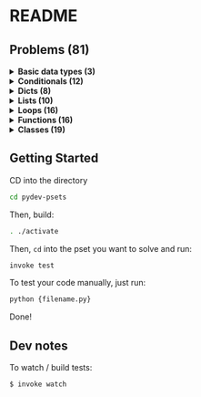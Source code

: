 # README

## Problems (81)


<details>
<summary><strong>Basic data types (3)</strong></summary>
Here are the problems, broken into subblocks.

<details>
<summary><strong>shopping_list (3)</strong></summary>
<p>

1. pset_basic_data_types/shopping_list/p1.py
                

2. pset_basic_data_types/shopping_list/p2.py
                

3. pset_basic_data_types/shopping_list/p3.py
                
</p>
</details>
            
</details>
        

<details>
<summary><strong>Conditionals (12)</strong></summary>
Here are the problems, broken into subblocks.

<details>
<summary><strong>random_nums (2)</strong></summary>
<p>

1. pset_conditionals/random_nums/p1.py
                

2. pset_conditionals/random_nums/p2.py
                
</p>
</details>
            
<details>
<summary><strong>rps (5)</strong></summary>
<p>

1. pset_conditionals/rps/p3.py
                

2. pset_conditionals/rps/p4.py
                

3. pset_conditionals/rps/p5.py
                

4. pset_conditionals/rps/p1.py
                

5. pset_conditionals/rps/p2.py
                
</p>
</details>
            
<details>
<summary><strong>logic (5)</strong></summary>
<p>

1. pset_conditionals/logic/p5.py
                

2. pset_conditionals/logic/p4.py
                

3. pset_conditionals/logic/p2.py
                

4. pset_conditionals/logic/p3.py
                

5. pset_conditionals/logic/p1.py
                
</p>
</details>
            
</details>
        

<details>
<summary><strong>Dicts (8)</strong></summary>
Here are the problems, broken into subblocks.

<details>
<summary><strong>counters (2)</strong></summary>
<p>

1. pset_dicts/counters/p1.py
                

2. pset_dicts/counters/p2.py
                
</p>
</details>
            
<details>
<summary><strong>dict_ops (5)</strong></summary>
<p>

1. pset_dicts/dict_ops/p1.py
                

2. pset_dicts/dict_ops/p3.py
                

3. pset_dicts/dict_ops/p4.py
                

4. pset_dicts/dict_ops/p5.py
                

5. pset_dicts/dict_ops/p2.py
                
</p>
</details>
            
<details>
<summary><strong>search_validation (1)</strong></summary>
<p>

1. pset_dicts/search_validation/p1.py
                
</p>
</details>
            
</details>
        

<details>
<summary><strong>Lists (10)</strong></summary>
Here are the problems, broken into subblocks.

<details>
<summary><strong>list_manipulation (6)</strong></summary>
<p>

1. pset_lists/list_manipulation/p6.py
                

2. pset_lists/list_manipulation/p7.py
                

3. pset_lists/list_manipulation/test5.py
                

4. pset_lists/list_manipulation/test6.py
                

5. pset_lists/list_manipulation/test7.py
                

6. pset_lists/list_manipulation/p5.py
                
</p>
</details>
            
<details>
<summary><strong>list_ops (4)</strong></summary>
<p>

1. pset_lists/list_ops/p2.py
                

2. pset_lists/list_ops/p3.py
                

3. pset_lists/list_ops/p4.py
                

4. pset_lists/list_ops/p1.py
                
</p>
</details>
            
</details>
        

<details>
<summary><strong>Loops (16)</strong></summary>
Here are the problems, broken into subblocks.

<details>
<summary><strong>control_flow (2)</strong></summary>
<p>

1. pset_loops/control_flow/p2.py
                

2. pset_loops/control_flow/p1.py
                
</p>
</details>
            
<details>
<summary><strong>dict_loops (3)</strong></summary>
<p>

1. pset_loops/dict_loops/p2.py
                

2. pset_loops/dict_loops/p3.py
                

3. pset_loops/dict_loops/p1.py
                
</p>
</details>
            
<details>
<summary><strong>loop_basics (6)</strong></summary>
<p>

1. pset_loops/loop_basics/p4.py
                

2. pset_loops/loop_basics/p6.py
                

3. pset_loops/loop_basics/p1.py
                

4. pset_loops/loop_basics/p2.py
                

5. pset_loops/loop_basics/p3.py
                

6. pset_loops/loop_basics/p5.py
                
</p>
</details>
            
<details>
<summary><strong>loop_challenges (2)</strong></summary>
<p>

1. pset_loops/loop_challenges/p1.py
                

2. pset_loops/loop_challenges/p2.py
                
</p>
</details>
            
<details>
<summary><strong>shapes (3)</strong></summary>
<p>

1. pset_loops/shapes/p1.py
                

2. pset_loops/shapes/p2.py
                

3. pset_loops/shapes/p3.py
                
</p>
</details>
            
</details>
        

<details>
<summary><strong>Functions (16)</strong></summary>
Here are the problems, broken into subblocks.

<details>
<summary><strong>basic_function_ops (5)</strong></summary>
<p>

1. pset_functions/basic_function_ops/p1.py
                

2. pset_functions/basic_function_ops/p2.py
                

3. pset_functions/basic_function_ops/p3.py
                

4. pset_functions/basic_function_ops/p4.py
                

5. pset_functions/basic_function_ops/p5.py
                
</p>
</details>
            
<details>
<summary><strong>challenges (2)</strong></summary>
<p>

1. pset_functions/challenges/p1.py
                

2. pset_functions/challenges/p2.py
                
</p>
</details>
            
<details>
<summary><strong>data_manipulation (4)</strong></summary>
<p>

1. pset_functions/data_manipulation/p1.py
                

2. pset_functions/data_manipulation/p2.py
                

3. pset_functions/data_manipulation/p3.py
                

4. pset_functions/data_manipulation/p4.py
                
</p>
</details>
            
<details>
<summary><strong>db_search (2)</strong></summary>
<p>

1. pset_functions/db_search/p1.py
                

2. pset_functions/db_search/p2.py
                
</p>
</details>
            
<details>
<summary><strong>math (3)</strong></summary>
<p>

1. pset_functions/math/p1.py
                

2. pset_functions/math/p2.py
                

3. pset_functions/math/p3.py
                
</p>
</details>
            
</details>
        

<details>
<summary><strong>Classes (19)</strong></summary>
Here are the problems, broken into subblocks.

<details>
<summary><strong>class_basics (4)</strong></summary>
<p>

1. pset_classes/class_basics/p2.py
                

2. pset_classes/class_basics/p1.py
                

3. pset_classes/class_basics/p3.py
                

4. pset_classes/class_basics/p4.py
                
</p>
</details>
            
<details>
<summary><strong>bank_accounts (6)</strong></summary>
<p>

1. pset_classes/bank_accounts/p1.py
                

2. pset_classes/bank_accounts/p2.py
                

3. pset_classes/bank_accounts/p3.py
                

4. pset_classes/bank_accounts/p4.py
                

5. pset_classes/bank_accounts/p5.py
                

6. pset_classes/bank_accounts/p6.py
                
</p>
</details>
            
<details>
<summary><strong>fromagerie (6)</strong></summary>
<p>

1. pset_classes/fromagerie/p1.py
                

2. pset_classes/fromagerie/p2.py
                

3. pset_classes/fromagerie/p3.py
                

4. pset_classes/fromagerie/p4.py
                

5. pset_classes/fromagerie/p5.py
                

6. pset_classes/fromagerie/p6.py
                
</p>
</details>
            
<details>
<summary><strong>wedding_guests (3)</strong></summary>
<p>

1. pset_classes/wedding_guests/p1.py
                

2. pset_classes/wedding_guests/p2.py
                

3. pset_classes/wedding_guests/p3.py
                
</p>
</details>
            
</details>
        

## Getting Started

CD into the directory

```bash
cd pydev-psets
```

Then, build:

```bash
. ./activate
```

Then, `cd` into the pset you want to solve and run:

```bash
invoke test
```

To test your code manually, just run:

```bash
python {filename.py}
```

Done!

## Dev notes

To watch / build tests:

```bash
$ invoke watch
```
